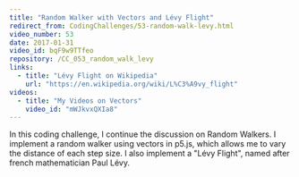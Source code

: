 ```yaml
---
title: "Random Walker with Vectors and Lévy Flight"
redirect_from: CodingChallenges/53-random-walk-levy.html
video_number: 53
date: 2017-01-31
video_id: bqF9w9TTfeo
repository: /CC_053_random_walk_levy
links:
  - title: "Lévy Flight on Wikipedia"
    url: "https://en.wikipedia.org/wiki/L%C3%A9vy_flight"
videos:
  - title: "My Videos on Vectors"
    video_id: "mWJkvxQXIa8"
---
```


In this coding challenge, I continue the discussion on Random Walkers.  I implement a random walker using vectors in p5.js, which allows me to vary the distance of each step size. I also implement a "Lévy Flight", named after french mathematician Paul Lévy.
